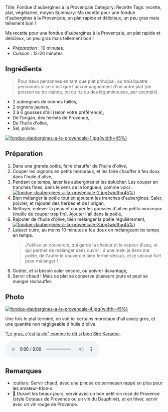 Title: Fondue d'aubergines à la Provençale
Category: Recette
Tags: recette, plat, végétarien, moyen
Summary: Ma recette pour une fondue d'aubergines à la Provençale, un plat rapide et délicieux, un peu gras mais tellement bon !

Ma recette pour une fondue d'aubergines à la Provençale, un plat rapide et délicieux, un peu gras mais tellement bon !

- *Préparation* : 10 minutes.
- *Cuisson* : 15-20 minutes.

## Ingrédients
> Pour deux personnes en tant que plat principal, ou trois/quatre personnes si ce n'est que l'accompagnement d'un autre plat (de poisson ou de viande, ou du riz ou des légumineuses, par exemple).

- 2 aubergines de bonnes tailles,
- 2 oignons jaunes,
- 2 à 6 gousses d'ail (selon votre préférence),
- De l'origan, des herbes de Provence,
- De l'huile d'olive,
- Sel, poivre.

[![fondue-daubergines-a-la-provencale-1.jpg]({static}images/fondue-daubergines-a-la-provencale-1.jpg){width=45%}]({static}images/fondue-daubergines-a-la-provencale-1.jpg)

## Préparation
1. Dans une grande poêle, faire chauffer de l'huile d'olive,
2. Couper les oignons en petits morceaux, et les faire chauffer à feu doux dans l'huile d'olive,
3. Pendant ce temps, laver les aubergines et les éplucher. Les couper en tranches fines, dans le sens de la longueur, comme voici :<br>
    [![fondue-daubergines-a-la-provencale-2.jpg]({static}images/fondue-daubergines-a-la-provencale-2.jpg){width=45%}]({static}images/fondue-daubergines-a-la-provencale-2.jpg)<br>
4. Bien mélanger la poêle tout en ajoutant les tranches d'aubergines. Saler, poivrer, et rajouter des herbes et de l'origan,
5. Nettoyer, enlever la peau et couper les gousses d'ail en petits morceaux (inutile de couper trop fin). Ajouter l'ail dans la poêle,
6. Rajouter de l'huile d'olive, bien mélanger la poêle régulièrement,<br>
    [![fondue-daubergines-a-la-provencale-3.jpg]({static}images/fondue-daubergines-a-la-provencale-3.jpg){width=45%}]({static}images/fondue-daubergines-a-la-provencale-3.jpg)<br>
7. Laisser cuire, au moins 10 minutes à feu doux en mélangeant de temps en temps.
   > J'utilise un couvercle, qui garde la chaleur et la vapeur d'eau, et qui permet de mélanger sans ouvrir : d'une main je tiens ma poêle, de l'autre le couvercle bien fermé dessus, et je secoue fort pour mélanger !
8. Goûter, et si besoin saler encore, ou poivrer davantage,
9.  Servir chaud ! Mais ce plat se conserve plusieurs jours et peut se manger réchauffer.

## Photo
[![fondue-daubergines-a-la-provencale-4.jpg]({static}images/fondue-daubergines-a-la-provencale-4.jpg){width=45%}]({static}images/fondue-daubergines-a-la-provencale-4.jpg)

Une fois le plat terminé, on voit ici certains morceaux d'ail assez gros, et une quantité non négligeable d'huile d'olive.

["Le gras, c'est la vie" comme le dit si bien Sire Karadoc](https://kaamelott-soundboard.2ec0b4.fr/#son/le_gras_cest_la_vie).

<audio controls><source src="https://kaamelott-soundboard.2ec0b4.fr/sounds/le_gras_cest_la_vie.mp3" type="audio/mpeg">Votre navigateur ne semble pas supporter l'élément audio. Écoutez ce son directement sur <a href="https://kaamelott-soundboard.2ec0b4.fr/#son/le_gras_cest_la_vie">cette page</a>.</audio>

## Remarques
- :cutlery: Servir chaud, avec une pincée de parmesan rappé en plus pour les amateur-trice-s.
- :wine_glass: Durant les beaux jours, servir avec un bon petit vin rosé de Provence (style Coteaux de Provence ou un vin du Dauphiné), et en hiver, servir avec un vin rouge de Provence.
